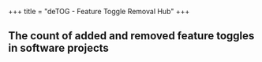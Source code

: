 +++
title = "deTOG - Feature Toggle Removal Hub"
+++

<!-- 
A comprehensive collection of resources focused on **removing feature toggles**

Feature toggles are powerful for deployment and experimentation, but they can accumulate over time. This site focuses specifically on state-of-the-art strategies, tools, and research for safely removing unused toggles and preventing toggle-related complexity.

 ## Recent additions

- New paper: "[Exploring Influence of Feature Toggles on Code Complexity](https://dl.acm.org/doi/abs/10.1145/3661167.3661190)" (2024)
- Added: ...
- Updated: ...
-->

## The count of added and removed feature toggles in software projects
<div id="vis"></div>

<script src="https://cdn.jsdelivr.net/npm/vega@5"></script>
<script src="https://cdn.jsdelivr.net/npm/vega-lite@4"></script>
<script src="https://cdn.jsdelivr.net/npm/vega-embed@6"></script>
<script>
const spec = {
  "description": "Added vs Removed feature gates over time",
  "data": {
    "url": "data/feature_gates_events.csv",
    "format": {"type":"csv","parse":{"date":"date"}}
  },
  "transform": [
    {"aggregate":[{"op":"count","as":"count"}],"groupby":["date","event"]}
  ],
  "width":650,
  "height":400,
  "mark": {
    "type": "line",
    "point": true    // show points for tooltip interactivity
  },
  "encoding": {
     "x": {
       "field": "date",
       "type": "temporal",
       "title": "Date",
       "axis": {
         "format": "%Y",
         "tickCount": {"interval": "year"}
       }
     },
      "y": {"field":"count","type":"quantitative","title":"Number of Toggles"},
     "color": {
       "field": "event",
       "type": "nominal",
       "title": "Event",
       "scale": {
         "domain": ["removed", "added"],
         "range": ["red", "blue"]
       },
       "legend": {
         "orient": "top-right"
       }
     },
     "tooltip": [
      {"field":"date","type":"temporal","title":"Date"},
      {"field":"count","type":"quantitative","title":"Count"},
      {"field":"event","type":"nominal","title":"Event"}
    ]
  }
};

function draw() {
  vegaEmbed('#vis', spec, {actions:false});
}

setInterval(draw, 1000 * 60 * 60 * 6);
draw();
</script>